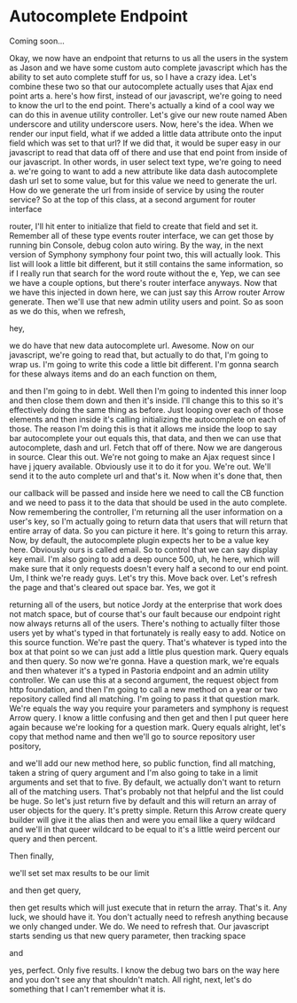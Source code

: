 # Autocomplete Endpoint

Coming soon...

Okay, we now have an endpoint that returns to us all the users in the system as Jason and we have some custom auto complete javascript which has the ability to set auto complete stuff for us, so I have a crazy idea. Let's combine these two so that our autocomplete actually uses that Ajax end point arts a. here's how first, instead of our javascript, we're going to need to know the url to the end point. There's actually a kind of a cool way we can do this in avenue utility controller. Let's give our new route named Aben underscore and utility underscore users. Now, here's the idea. When we render our input field, what if we added a little data attribute onto the input field which was set to that url? If we did that, it would be super easy in our javascript to read that data off of there and use that end point from inside of our javascript. In other words, in user select text type, we're going to need a. we're going to want to add a new attribute like data dash autocomplete dash url set to some value, but for this value we need to generate the url. How do we generate the url from inside of service by using the router service? So at the top of this class, at a second argument for router interface 

router, I'll hit enter to initialize that field to create that field and set it. Remember all of these type events router interface, we can get those by running bin Console, debug colon auto wiring. By the way, in the next version of Symphony symphony four point two, this will actually look. This list will look a little bit different, but it still contains the same information, so if I really run that search for the word route without the e, Yep, we can see we have a couple options, but there's router interface anyways. Now that we have this injected in down here, we can just say this Arrow router Arrow generate. Then we'll use that new admin utility users and point. So as soon as we do this, when we refresh, 

hey, 

we do have that new data autocomplete url. Awesome. Now on our javascript, we're going to read that, but actually to do that, I'm going to wrap us. I'm going to write this code a little bit different. I'm gonna search for these always items and do an each function on them, 

and then I'm going to in debt. Well then I'm going to indented this inner loop and then close them down and then it's inside. I'll change this to this so it's effectively doing the same thing as before. Just looping over each of those elements and then inside it's calling initializing the autocomplete on each of those. The reason I'm doing this is that it allows me inside the loop to say bar autocomplete your out equals this, that data, and then we can use that autocomplete, dash and url. Fetch that off of there. Now we are dangerous in source. Clear this out. We're not going to make an Ajax request since I have j jquery available. Obviously use it to do it for you. We're out. We'll send it to the auto complete url and that's it. Now when it's done that, then 

our callback will be passed and inside here we need to call the CB function and we need to pass it to the data that should be used in the auto complete. Now remembering the controller, I'm returning all the user information on a user's key, so I'm actually going to return data that users that will return that entire array of data. So you can picture it here. It's going to return this array. Now, by default, the autocomplete plugin expects her to be a value key here. Obviously ours is called email. So to control that we can say display key email. I'm also going to add a deep ounce 500, uh, he here, which will make sure that it only requests doesn't every half a second to our end point. Um, I think we're ready guys. Let's try this. Move back over. Let's refresh the page and that's cleared out space bar. Yes, we got it 

returning all of the users, but notice Jordy at the enterprise that work does not match space, but of course that's our fault because our endpoint right now always returns all of the users. There's nothing to actually filter those users yet by what's typed in that fortunately is really easy to add. Notice on this source function. We're past the query. That's whatever is typed into the box at that point so we can just add a little plus question mark. Query equals and then query. So now we're gonna. Have a question mark, we're equals and then whatever it's a typed in Pastoria endpoint and an admin utility controller. We can use this at a second argument, the request object from http foundation, and then I'm going to call a new method on a year or two repository called find all matching. I'm going to pass it that question mark. We're equals the way you require your parameters and symphony is request Arrow query. I know a little confusing and then get and then I put queer here again because we're looking for a question mark. Query equals alright, let's copy that method name and then we'll go to source repository user pository, 

and we'll add our new method here, so public function, find all matching, taken a string of query argument and I'm also going to take in a limit arguments and set that to five. By default, we actually don't want to return all of the matching users. That's probably not that helpful and the list could be huge. So let's just return five by default and this will return an array of user objects for the query. It's pretty simple. Return this Arrow create query builder will give it the alias then and were you email like a query wildcard and we'll in that queer wildcard to be equal to it's a little weird percent our query and then percent. 

Then finally, 

we'll set set max results to be our limit 

and then get query, 

then get results which will just execute that in return the array. That's it. Any luck, we should have it. You don't actually need to refresh anything because we only changed under. We do. We need to refresh that. Our javascript starts sending us that new query parameter, then tracking space 

and 

yes, perfect. Only five results. I know the debug two bars on the way here and you don't see any that shouldn't match. All right, next, let's do something that I can't remember what it is.